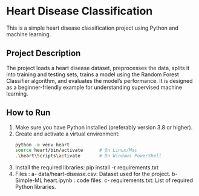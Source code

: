 # Heart Disease Classification

This is a simple heart disease classification project using Python and machine learning.

## Project Description

The project loads a heart disease dataset, preprocesses the data, splits it into training and testing sets, trains a model using the Random Forest Classifier algorithm, and evaluates the model’s performance.
It is designed as a beginner-friendly example for understanding supervised machine learning.

## How to Run

1. Make sure you have Python installed (preferably version 3.8 or higher).  
2. Create and activate a virtual environment:
   ```bash
   python -m venv heart
   source heart/bin/activate      # On Linux/Mac
   .\heart\Scripts\activate       # On Windows PowerShell

3. Install the required libraries: pip install -r requirements.txt
4. Files :
 a- data/heart-disease.csv: Dataset used for the project.
 b- Simple-ML heart.ipynb :  code files.
 c- requirements.txt: List of required Python libraries.
